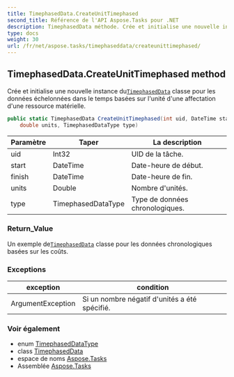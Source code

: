 ```yaml
---
title: TimephasedData.CreateUnitTimephased
second_title: Référence de l'API Aspose.Tasks pour .NET
description: TimephasedData méthode. Crée et initialise une nouvelle instance duTimephasedData classe pour les données échelonnées dans le temps basées sur lunité dune affectation dune ressource matérielle.
type: docs
weight: 30
url: /fr/net/aspose.tasks/timephaseddata/createunittimephased/
---
```

## TimephasedData.CreateUnitTimephased method

Crée et initialise une nouvelle instance du[`TimephasedData`](../) classe pour les données échelonnées dans le temps basées sur l'unité d'une affectation d'une ressource matérielle.

```csharp
public static TimephasedData CreateUnitTimephased(int uid, DateTime start, DateTime finish, 
    double units, TimephasedDataType type)
```

| Paramètre | Taper | La description |
| --- | --- | --- |
| uid | Int32 | UID de la tâche. |
| start | DateTime | Date-heure de début. |
| finish | DateTime | Date-heure de fin. |
| units | Double | Nombre d'unités. |
| type | TimephasedDataType | Type de données chronologiques. |

### Return_Value

Un exemple de[`TimephasedData`](../) classe pour les données chronologiques basées sur les coûts.

### Exceptions

| exception | condition |
| --- | --- |
| ArgumentException | Si un nombre négatif d'unités a été spécifié. |

### Voir également

* enum [TimephasedDataType](../../timephaseddatatype/)
* class [TimephasedData](../)
* espace de noms [Aspose.Tasks](../../timephaseddata/)
* Assemblée [Aspose.Tasks](../../../)


